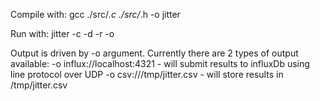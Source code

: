 Compile with:
gcc ./src/*.c ./src/*.h -o jitter

Run with:
jitter -c <target cpu> -d <duration seconds> -r <reporting interval> -o <output configuration>

Output is driven by -o argument. Currently there are 2 types of output available:
-o influx://localhost:4321 - will submit results to influxDb using line protocol over UDP
-o csv:///tmp/jitter.csv - will store results in /tmp/jitter.csv